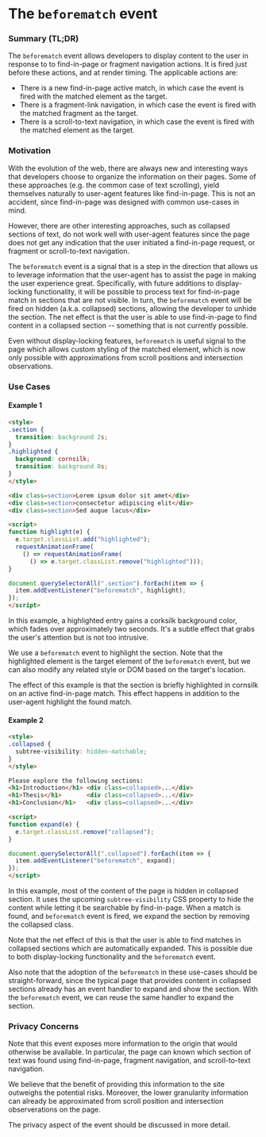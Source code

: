 # The `beforematch` event

### Summary (TL;DR)

The `beforematch` event allows developers to display content to the user in response to to find-in-page or fragment navigation actions. It is fired just before these actions, and at render timing. The applicable actions are:

* There is a new find-in-page active match, in which case the event is fired
  with the matched element as the target.
* There is a fragment-link navigation, in which case the event is fired with
  the matched fragment as the target.
* There is a scroll-to-text navigation, in which case the event is fired with
  the matched element as the target.

### Motivation

With the evolution of the web, there are always new and interesting ways that
developers choose to organize the information on their pages. Some of these
approaches (e.g. the common case of text scrolling), yield themselves naturally to
user-agent features like find-in-page. This is not an accident, since
find-in-page was designed with common use-cases in mind.

However, there are other interesting approaches, such as collapsed sections of
text, do not work well with user-agent features since the page does not get any
indication that the user initiated a find-in-page request, or fragment or
scroll-to-text navigation.

The `beforematch` event is a signal that is a step in the direction that allows
us to leverage information that the user-agent has to assist the page in making
the user experience great. Specifically, with future additions to
display-locking functionality, it will be possible to process text for find-in-page
match in sections that are not visible. In turn, the `beforematch` event will be
fired on hidden (a.k.a. collapsed) sections, allowing the developer to unhide
the section. The net effect is that the user is able to use find-in-page to find
content in a collapsed section -- something that is not currently possible.

Even without display-locking features, `beforematch` is useful signal to the
page which allows custom styling of the matched element, which is now only
possible with approximations from scroll positions and intersection
observations.

### Use Cases

#### Example 1

```html
<style>
.section {
  transition: background 2s;
}
.highlighted {
  background: cornsilk;
  transition: background 0s;
}
</style>

<div class=section>Lorem ipsum dolor sit amet</div>
<div class=section>consectetur adipiscing elit</div>
<div class=section>Sed augue lacus</div>

<script>
function highlight(e) {
  e.target.classList.add("highlighted");
  requestAnimationFrame(
    () => requestAnimationFrame(
      () => e.target.classList.remove("highlighted")));
}

document.querySelectorAll(".section").forEach(item => {
  item.addEventListener("beforematch", highlight);
});
</script>
```

In this example, a highlighted entry gains a corksilk background color, which
fades over approximately two seconds. It's a subtle effect that grabs the user's
attention but is not too intrusive. 

We use a `beforematch` event to highlight the section. Note that the highlighted
element is the target element of the `beforematch` event, but we can also modify
any related style or DOM based on the target's location.

The effect of this example is that the section is briefly highlighted in
cornsilk on an active find-in-page match. This effect happens in addition to the
user-agent highlight the found match.

#### Example 2
```html
<style>
.collapsed {
  subtree-visibility: hidden-matchable;
}
</style>

Please explore the following sections:
<h1>Introduction</h1> <div class=collapsed>...</div>
<h1>Thesis</h1>       <div class=collapsed>...</div>
<h1>Conclusion</h1>   <div class=collapsed>...</div>

<script>
function expand(e) {
  e.target.classList.remove("collapsed");
}

document.querySelectorAll(".collapsed").forEach(item => {
  item.addEventListener("beforematch", expand);
});
</script>
```

In this example, most of the content of the page is hidden in collapsed section.
It uses the upcoming `subtree-visibility` CSS property to hide the
content while letting it be searchable by find-in-page. When a match is found,
and `beforematch` event is fired, we expand the section by removing the
collapsed class.

Note that the net effect of this is that the user is able to find matches in
collapsed sections which are automatically expanded. This is possible due to
both display-locking functionality and the `beforematch` event.

Also note that the adoption of the `beforematch` in these use-cases should be
straight-forward, since the typical page that provides content in collapsed
sections already has an event handler to expand and show the section. With the
`beforematch` event, we can reuse the same handler to expand the section.

### Privacy Concerns

Note that this event exposes more information to the origin that would otherwise
be available. In particular, the page can known which section of text was found
using find-in-page, fragment navigation, and scroll-to-text navigation.

We believe that the benefit of providing this information to the site outweighs
the potential risks. Moreover, the lower granularity information can already be
approximated from scroll position and intersection observerations on the page.

The privacy aspect of the event should be discussed in more detail.
